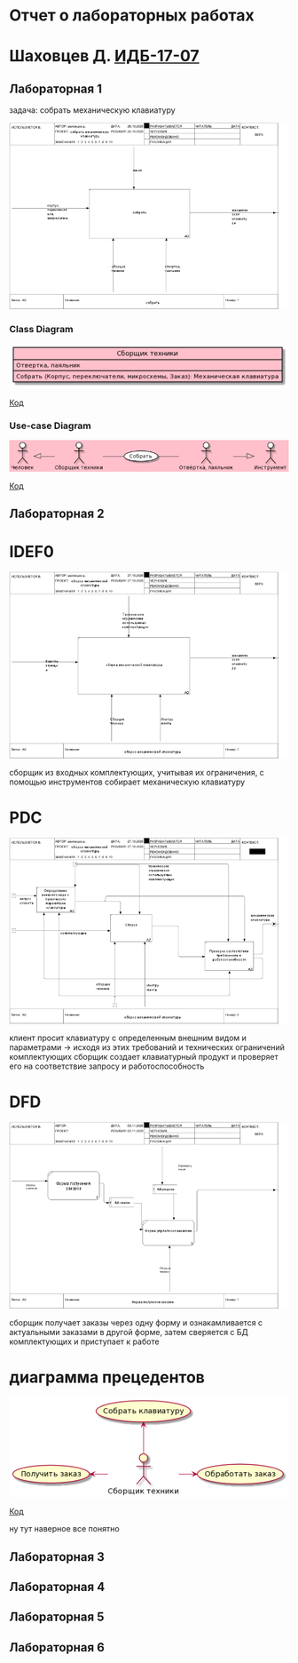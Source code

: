 # Отчет о лабораторных работах
#  Шаховцев Д. [ИДБ-17-07](https://github.com/stankin/design-part-1/wiki/list-idb-17-07)

## Лабораторная 1

задача: собрать механическую клавиатуру

![idef0_1](https://github.com/ayyansea/ayyansea.github.io/blob/main/laba1/01_A0.png)

### Class Diagram

![classdiag](https://github.com/ayyansea/ayyansea.github.io/blob/main/laba1/table.png)

[Код](https://github.com/ayyansea/ayyansea.github.io/blob/main/laba1/uml.txt)

### Use-case Diagram

![usecase](https://github.com/ayyansea/ayyansea.github.io/blob/main/laba1/usecasepic.png)

[Код](https://github.com/ayyansea/ayyansea.github.io/blob/main/laba1/usecase.txt)

## Лабораторная 2

# IDEF0 

![idef0_2](https://github.com/ayyansea/ayyansea.github.io/blob/main/laba2/IDEF.png)

сборщик из входных комплектующих, учитывая их ограничения, c помощью инструментов собирает механическую клавиатуру

# PDC

![pdc](https://github.com/ayyansea/ayyansea.github.io/blob/main/laba2/PDC.png)

клиент просит клавиатуру c определенным внешним видом и параметрами -> исходя из этих требований и технических ограничений комплектующих сборщик создает клавиатурный продукт и проверяет его на соответствие запросу и работоспособность

# DFD

![dfd](https://github.com/ayyansea/ayyansea.github.io/blob/main/laba2/формы.png)

сборщик получает заказы через одну форму и ознакамливается с актуальными заказами в другой форме, затем сверяется с БД комплектующих и приступает к работе

# диаграмма прецедентов

![pr](https://github.com/ayyansea/ayyansea.github.io/blob/main/laba2/pic.png)

[Код](https://github.com/ayyansea/ayyansea.github.io/blob/main/laba2/prcode.txt)

ну тут наверное все понятно

## Лабораторная 3

## Лабораторная 4

## Лабораторная 5

## Лабораторная 6

